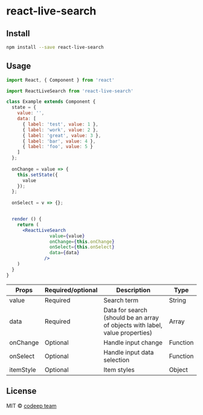 # react-live-search

## Install

```bash
npm install --save react-live-search
```

## Usage

```jsx
import React, { Component } from 'react'

import ReactLiveSearch from 'react-live-search'

class Example extends Component {
  state = {
    value: '',
    data: [
      { label: 'test', value: 1 },
      { label: 'work', value: 2 },
      { label: 'great', value: 3 },
      { label: 'bar', value: 4 },
      { label: 'foo', value: 5 }
    ]
  };
  
  onChange = value => {
    this.setState({
      value
    });
  };
  
  onSelect = v => {};


  render () {
    return (
      <ReactLiveSearch
                value={value}
                onChange={this.onChange}
                onSelect={this.onSelect}
                data={data}
              />
    )
  }
}
```
| Props  | Required/optional | Description | Type
| ------------- | ------------- | ----------- | --------
| value  | Required  | Search term | String
| data | Required | Data for search (should be  an array of objects with label, value properties) | Array
| onChange  | Optional  | Handle input change | Function
| onSelect | Optional | Handle input data selection | Function
| itemStyle | Optional | Item styles| Object
 

## License

MIT © [codeep team](https://github.com/codeep)
